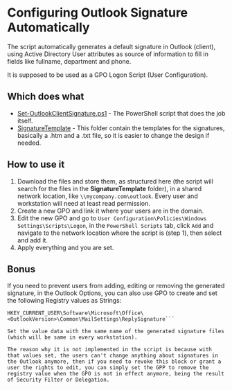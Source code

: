 # Configuring Outlook Signature Automatically

The script automatically generates a default signature in Outlook (client), using Active Directory User attributes as source of information to fill in fields like fullname, department and phone.

It is supposed to be used as a GPO Logon Script (User Configuration).

## Which does what

- [Set-OutlookClientSignature.ps1](https://github.com/esserafael/PowerShell/blob/master/Outlook/1.Configure-Outlook-Signature/Set-OutlookClientSignature.ps1) - The PowerShell script that does the job itself.
- [SignatureTemplate](https://github.com/esserafael/PowerShell/tree/master/Outlook/1.Configure-Outlook-Signature/SignatureTemplate) - This folder contain the templates for the signatures, basically a .htm and a .txt file, so it is easier to change the design if needed.

## How to use it

1. Download the files and store them, as structured here (the script will search for the files in the **SignatureTemplate** folder), in a shared network location, like ```\\mycompany.com\outlook```. Every user and workstation will need at least read permission.
2. Create a new GPO and link it where your users are in the domain.
3. Edit the new GPO and go to ```User Configuration\Policies\Windows Settings\Scripts\Logon```, in the ```PowerShell Scripts``` tab, click ```Add``` and navigate to the network location where the script is (step 1), then select and add it.
4. Apply everything and you are set.

## Bonus

If you need to prevent users from adding, editing or removing the generated signature, in the Outlook Options, you can also use GPO to create and set the following Registry values as Strings:

```HKEY_CURRENT_USER\Software\Microsoft\Office\<OutlookVersion>\Common\MailSettings\NewSignature
HKEY_CURRENT_USER\Software\Microsoft\Office\<OutlookVersion>\Common\MailSettings\ReplySignature```

Set the value data with the same name of the generated signature files (which will be same in every workstation).

The reason why it is not implemented in the script is because with that values set, the users can't change anything about signatures in the Outlook anymore, then if you need to revoke this block or grant a user the rights to edit, you can simply set the GPP to remove the registry value when the GPO is not in effect anymore, being the result of Security Filter or Delegation.
